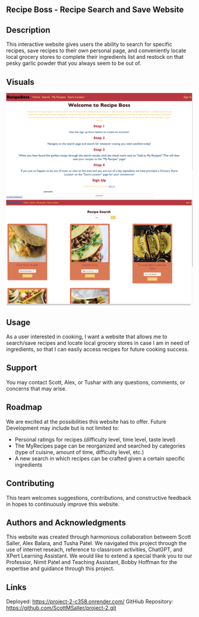 ## Recipe Boss - Recipe Search and Save Website


## Description
This interactive website gives users the ability to search for specific recipes, save recipes to their own personal page, and conveniently locate local grocery stores to complete their ingredients list and restock on that pesky garlic powder that you always seem to be out of.

## Visuals
![alt text](<Project 2 Home Page.png>)
![alt text](<Project 2 Search Page.png>)

## Usage
As a user interested in cooking, I want a website that allows me to search/save recipes and locate local grocery stores in case I am in need of ingredients, so that I can easily access recipes for future cooking success.

## Support
You may contact Scott, Alex, or Tushar with any questions, comments, or concerns that may arise. 

## Roadmap
We are excited at the possibilities this website has to offer. 
Future Development may include but is not limited to:
- Personal ratings for recipes (difficulty level, time level, taste level)
- The MyRecipes page can be reorganized and searched by categories (type of cuisine, amount of time, difficulty level, etc.)
- A new search in which recipes can be crafted given a certain specific ingredients

## Contributing
This team welcomes suggestions, contributions, and constructive feedback in hopes to continuously improve this website.

## Authors and Acknowledgments
This website was created through harmonious collaboration betweem Scott Saller, Alex Balara, and Tusha Patel.  We navigated this project through the use of internet reseach, reference to classroom activities, ChatGPT, and XPert Learning Assistant. We would like to extend a special thank you to our Professior, Nimit Patel and Teaching Assistant, Bobby Hoffman for the expertise and guidance through this project.

## Links
Deployed: https://project-2-c358.onrender.com/
GitHiub Repository: https://github.com/ScottMSaller/project-2.git

